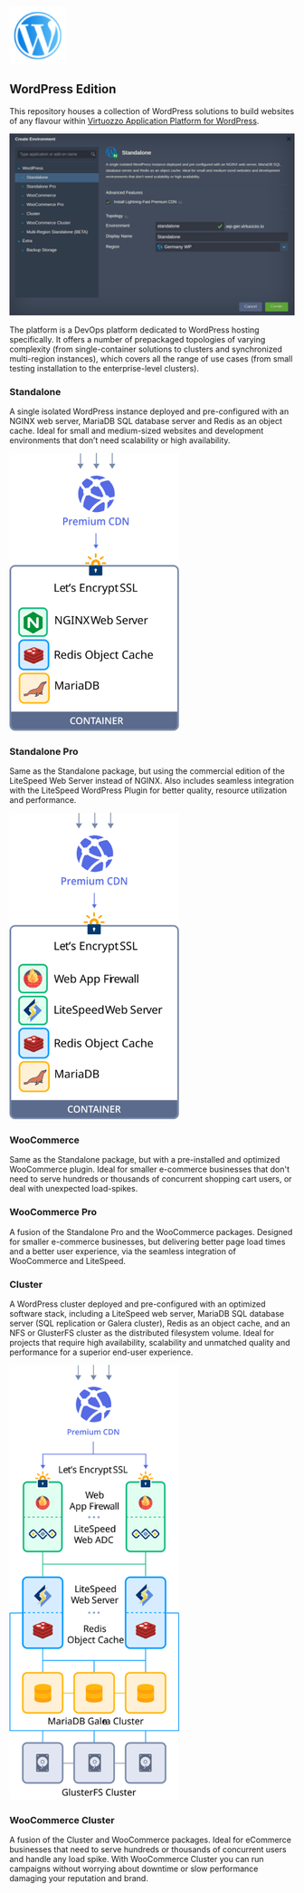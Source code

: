 <p align="left"> 
<img src="images/logo/standalone.png" width="100">
</p>  

## WordPress Edition
This repository houses a collection of WordPress solutions to build websites of any flavour within [Virtuozzo Application Platform for WordPress](https://docs.jelastic.com/virtuozzo-application-platform-for-wordpress/).
 
<p align="left"> 
<img src="images/wp-edition-mp.png" width="600">
</p> 
 
The platform is a DevOps platform dedicated to WordPress hosting specifically. It offers a number of prepackaged topologies of varying complexity (from single-container solutions to clusters and synchronized multi-region instances), which covers all the range of use cases (from small testing installation to the enterprise-level clusters).

### Standalone
A single isolated WordPress instance deployed and pre-configured with an NGINX web server, MariaDB SQL database server and Redis as an object cache. Ideal for small and medium-sized websites and development environments that don’t need scalability or high availability.
<p align="left"> 
<img src="images/topo/standalone-black-font.svg" width="300">
</p>

### Standalone Pro
Same as the Standalone package, but using the commercial edition of the LiteSpeed Web Server instead of NGINX. Also includes seamless integration with the LiteSpeed WordPress Plugin for better quality, resource utilization and performance.
<p align="left"> 
<img src="images/topo/standalone-pro-black-font.svg" width="300">
</p>

### WooCommerce
Same as the Standalone package, but with a pre-installed and optimized WooCommerce plugin. Ideal for smaller e-commerce businesses that don't need to serve hundreds or thousands of concurrent shopping cart users, or deal with unexpected load-spikes.

### WooCommerce Pro
A fusion of the Standalone Pro and the WooCommerce packages. Designed for smaller e-commerce businesses, but delivering better page load times and a better user experience, via the seamless integration of WooCommerce and LiteSpeed.

### Cluster
A WordPress cluster deployed and pre-configured with an optimized software stack, including a LiteSpeed web server, MariaDB SQL database server (SQL replication or Galera cluster), Redis as an object cache, and an NFS or GlusterFS cluster as the distributed filesystem volume. Ideal for projects that require high availability, scalability and unmatched quality and performance for a superior end-user experience.
<p align="left"> 
<img src="images/topo/cluster-black-font.svg" width="300">
</p>

### WooCommerce Cluster
A fusion of the Cluster and WooCommerce packages. Ideal for eCommerce businesses that need to serve hundreds or thousands of concurrent users and handle any load spike. With WooCommerce Cluster you can run campaigns without worrying about downtime or slow performance damaging your reputation and brand.
